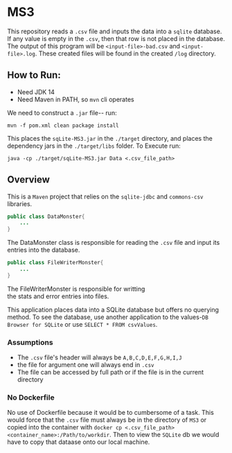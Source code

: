 # MS3

This repository reads a `.csv` file and inputs the data into 
a `sqlite` database. If any value is empty in the `.csv`,
then that row is not placed in the database. The output of
this program will be `<input-file>-bad.csv` and `<input-file>.log`. These created files 
will be found in the created `/log` directory. 

## How to Run:
- Need JDK 14
- Need Maven in PATH, so `mvn` cli operates
 
We need to construct a `.jar` file-- run:
```
mvn -f pom.xml clean package install
```
This places the `sqLite-MS3.jar` in the `./target` directory, and places the 
dependency jars in the `./target/libs` folder. To Execute run:
```
java -cp ./target/sqLite-MS3.jar Data <.csv_file_path>
```
## Overview

This is a `Maven` project that relies on the `sqlite-jdbc` and
`commons-csv` libraries. 



```java
public class DataMonster{
    ...
}
```
The DataMonster class is responsible for reading the `.csv`
file and input its entries into the database.

```java
public class FileWriterMonster{
    ...
}
```
The FileWriterMonster is responsible for writting  
the stats and error entries into files.

This application places data into a SQLite database but offers no querying method. To see the 
database, use another application to the values-`DB Browser for SQLite` or use `SELECT * FROM
csvValues`. 
### Assumptions
- The `.csv` file's header will always be `A,B,C,D,E,F,G,H,I,J`
- the file for argument one will always end in `.csv`
- The file can be accessed by full path or if the file is in the current directory
 
### No Dockerfile
No use of Dockerfile because it would be to cumbersome of a task. This would force that the 
`.csv` file must always be in the directory of `MS3` or copied into the container with
`docker cp <.csv_file_path> <container_name>:/Path/to/workdir`. Then to view the
`SQLite` db we would have to copy that dataase onto our local machine.